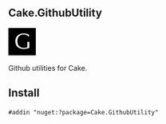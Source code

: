## Cake.GithubUtility

![](Assets/logo.png)

Github utilities for Cake.

## Install

```
#addin "nuget:?package=Cake.GithubUtility"
```

